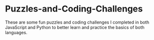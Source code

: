 # Puzzles-and-Coding-Challenges
These are some fun puzzles and coding challenges I completed in both JavaScript and Python to better learn and practice the basics of both languages.
